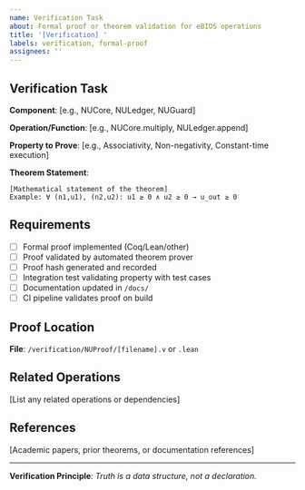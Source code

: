 ```yaml
---
name: Verification Task
about: Formal proof or theorem validation for eBIOS operations
title: '[Verification] '
labels: verification, formal-proof
assignees: ''
---
```


## Verification Task

**Component**: [e.g., NUCore, NULedger, NUGuard]

**Operation/Function**: [e.g., NUCore.multiply, NULedger.append]

**Property to Prove**: [e.g., Associativity, Non-negativity, Constant-time execution]

**Theorem Statement**:
```
[Mathematical statement of the theorem]
Example: ∀ (n1,u1), (n2,u2): u1 ≥ 0 ∧ u2 ≥ 0 → u_out ≥ 0
```

## Requirements

- [ ] Formal proof implemented (Coq/Lean/other)
- [ ] Proof validated by automated theorem prover
- [ ] Proof hash generated and recorded
- [ ] Integration test validating property with test cases
- [ ] Documentation updated in `/docs/`
- [ ] CI pipeline validates proof on build

## Proof Location

**File**: `/verification/NUProof/[filename].v` or `.lean`

## Related Operations

[List any related operations or dependencies]

## References

[Academic papers, prior theorems, or documentation references]

---

**Verification Principle**: *Truth is a data structure, not a declaration.*
